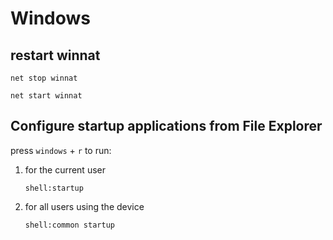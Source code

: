 # Windows

## restart winnat

```shell
net stop winnat

net start winnat
```

## Configure startup applications from File Explorer

press `windows` + `r` to run:

1. for the current user
   ```
   shell:startup
   ```
2. for all users using the device
   ```
   shell:common startup
   ```
